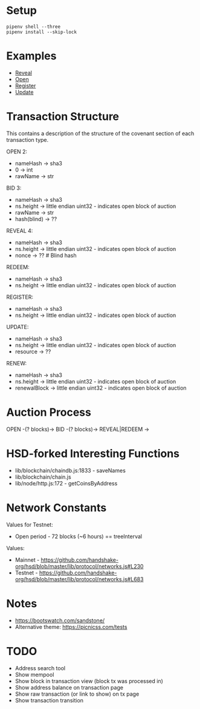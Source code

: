 # Setup

```
pipenv shell --three
pipenv install --skip-lock
```

# Examples

* [Reveal](http://localhost:8000/block/12589fe9cf320535eadbc1e570bdcc1365c225f9a6c9d2ee1cecd400a4b05e13)
* [Open](http://localhost:8000/block/c79504b17563bfee8ed47a4fb98b3661f9397741896ac362d1c56d4d93c6f5ba)
* [Register](https://hnsxplorer.com/block/9561fc91070d07ba54f8c2b43310cc629c6df04a1b92816f2268e124efdf1a19)
* [Update](https://hnsxplorer.com/block/e6c6d505ba2096fd773ad61e78f8b89769dd7e2e377073d4996d39fb6b905437)

# Transaction Structure

This contains a description of the structure of the covenant section of each
transaction type.

OPEN 2:

* nameHash -> sha3
* 0 -> int
* rawName -> str

BID 3:

* nameHash -> sha3
* ns.height -> little endian uint32 - indicates open block of auction
* rawName -> str
* hash(blind) -> ??

REVEAL 4:

* nameHash -> sha3
* ns.height -> little endian uint32 - indicates open block of auction
* nonce -> ??  # Blind hash

REDEEM:

* nameHash -> sha3
* ns.height -> little endian uint32 - indicates open block of auction

REGISTER:

* nameHash -> sha3
* ns.height -> little endian uint32 - indicates open block of auction

UPDATE:

* nameHash -> sha3
* ns.height -> little endian uint32 - indicates open block of auction
* resource -> ??

RENEW:

* nameHash -> sha3
* ns.height -> little endian uint32 - indicates open block of auction
* renewalBlock -> little endian uint32 - indicates open block of auction

# Auction Process

OPEN -(? blocks)-> BID -(? blocks)-> REVEAL|REDEEM ->

# HSD-forked Interesting Functions

* lib/blockchain/chaindb.js:1833 - saveNames
* lib/blockchain/chain.js
* lib/node/http.js:172 - getCoinsByAddress

# Network Constants

Values for Testnet:

* Open period - 72 blocks (~6 hours) == treeInterval

Values:

* Mainnet - https://github.com/handshake-org/hsd/blob/master/lib/protocol/networks.js#L230
* Testnet - https://github.com/handshake-org/hsd/blob/master/lib/protocol/networks.js#L683

# Notes

* https://bootswatch.com/sandstone/
* Alternative theme: https://picnicss.com/tests

# TODO

* Address search tool
* Show mempool
* Show block in transaction view (block tx was processed in)
* Show address balance on transaction page
* Show raw transaction (or link to show) on tx page
* Show transaction transition
